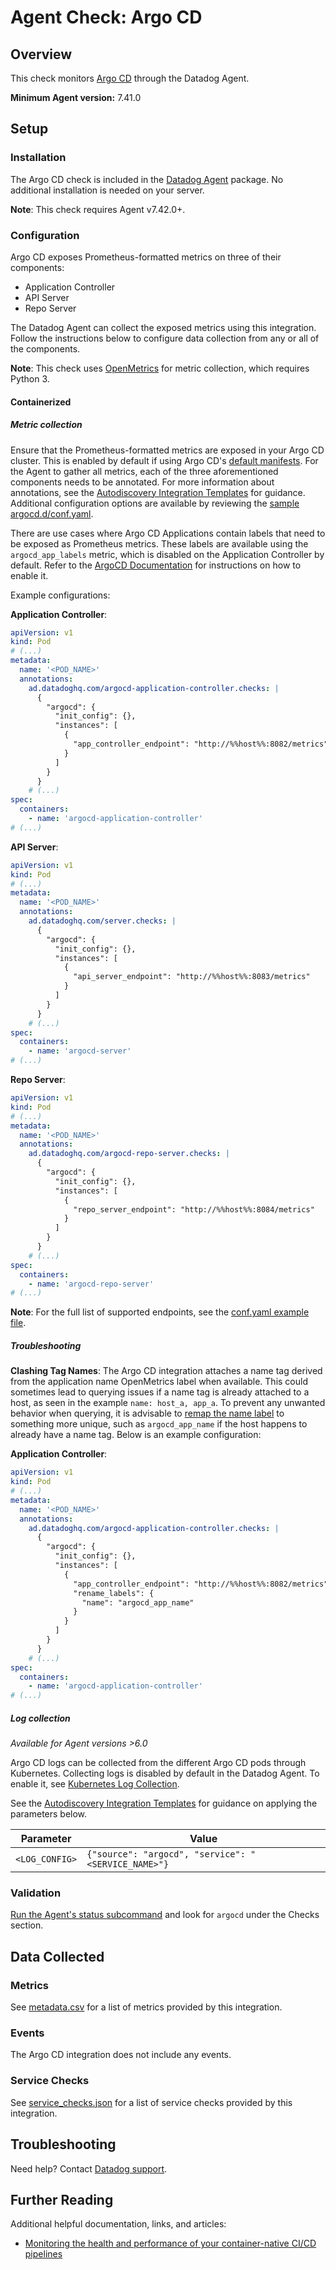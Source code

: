 # Agent Check: Argo CD

## Overview

This check monitors [Argo CD][1] through the Datadog Agent.

**Minimum Agent version:** 7.41.0

## Setup

### Installation

The Argo CD check is included in the [Datadog Agent][2] package.
No additional installation is needed on your server.

**Note**: This check requires Agent v7.42.0+.

### Configuration

Argo CD exposes Prometheus-formatted metrics on three of their components:
   - Application Controller
   - API Server
   - Repo Server
   
The Datadog Agent can collect the exposed metrics using this integration. Follow the instructions below to configure data collection from any or all of the components.

**Note**: This check uses [OpenMetrics][11] for metric collection, which requires Python 3.

#### Containerized
##### Metric collection

Ensure that the Prometheus-formatted metrics are exposed in your Argo CD cluster. This is enabled by default if using Argo CD's [default manifests][10]. For the Agent to gather all metrics, each of the three aforementioned components needs to be annotated. For more information about annotations, see the [Autodiscovery Integration Templates][4] for guidance. Additional configuration options are available by reviewing the [sample argocd.d/conf.yaml][12].

There are use cases where Argo CD Applications contain labels that need to be exposed as Prometheus metrics. These labels are available using the `argocd_app_labels` metric, which is disabled on the Application Controller by default. Refer to the [ArgoCD Documentation][14] for instructions on how to enable it.

Example configurations:

**Application Controller**:
```yaml
apiVersion: v1
kind: Pod
# (...)
metadata:
  name: '<POD_NAME>'
  annotations:
    ad.datadoghq.com/argocd-application-controller.checks: |
      {
        "argocd": {
          "init_config": {},
          "instances": [
            {
              "app_controller_endpoint": "http://%%host%%:8082/metrics"
            }
          ]
        }
      }
    # (...)
spec:
  containers:
    - name: 'argocd-application-controller'
# (...)
```

**API Server**:
```yaml
apiVersion: v1
kind: Pod
# (...)
metadata:
  name: '<POD_NAME>'
  annotations:
    ad.datadoghq.com/server.checks: |
      {
        "argocd": {
          "init_config": {},
          "instances": [
            {
              "api_server_endpoint": "http://%%host%%:8083/metrics"
            }
          ]
        }
      }
    # (...)
spec:
  containers:
    - name: 'argocd-server'
# (...)
```

**Repo Server**:
```yaml
apiVersion: v1
kind: Pod
# (...)
metadata:
  name: '<POD_NAME>'
  annotations:
    ad.datadoghq.com/argocd-repo-server.checks: |
      {
        "argocd": {
          "init_config": {},
          "instances": [
            {
              "repo_server_endpoint": "http://%%host%%:8084/metrics"
            }
          ]
        }
      }
    # (...)
spec:
  containers:
    - name: 'argocd-repo-server'
# (...)
```

**Note**: For the full list of supported endpoints, see the [conf.yaml example file][15].

##### Troubleshooting 

**Clashing Tag Names**:
The Argo CD integration attaches a name tag derived from the application name OpenMetrics label when available. This could sometimes lead to querying issues if a name tag is already attached to a host, as seen in the example `name: host_a, app_a`. To prevent any unwanted behavior when querying, it is advisable to [remap the name label][13] to something more unique, such as `argocd_app_name` if the host happens to already have a name tag. Below is an example configuration:

**Application Controller**:
```yaml
apiVersion: v1
kind: Pod
# (...)
metadata:
  name: '<POD_NAME>'
  annotations:
    ad.datadoghq.com/argocd-application-controller.checks: |
      {
        "argocd": {
          "init_config": {},
          "instances": [
            {
              "app_controller_endpoint": "http://%%host%%:8082/metrics",
              "rename_labels": {
                "name": "argocd_app_name"
              }
            }
          ]
        }
      }
    # (...)
spec:
  containers:
    - name: 'argocd-application-controller'
# (...)
```

##### Log collection

_Available for Agent versions >6.0_

Argo CD logs can be collected from the different Argo CD pods through Kubernetes. Collecting logs is disabled by default in the Datadog Agent. To enable it, see [Kubernetes Log Collection][5].

See the [Autodiscovery Integration Templates][3] for guidance on applying the parameters below.

| Parameter      | Value                                                |
| -------------- | ---------------------------------------------------- |
| `<LOG_CONFIG>` | `{"source": "argocd", "service": "<SERVICE_NAME>"}`  |

### Validation

[Run the Agent's status subcommand][6] and look for `argocd` under the Checks section.

## Data Collected

### Metrics

See [metadata.csv][7] for a list of metrics provided by this integration.

### Events

The Argo CD integration does not include any events.

### Service Checks

See [service_checks.json][8] for a list of service checks provided by this integration.

## Troubleshooting

Need help? Contact [Datadog support][9].

## Further Reading

Additional helpful documentation, links, and articles:

- [Monitoring the health and performance of your container-native CI/CD pipelines][16]


[1]: https://argo-cd.readthedocs.io/en/stable/
[2]: /account/settings/agent/latest
[3]: https://docs.datadoghq.com/agent/kubernetes/integrations/
[4]: https://docs.datadoghq.com/containers/kubernetes/integrations/?tab=kubernetesadv2
[5]: https://docs.datadoghq.com/agent/kubernetes/log/
[6]: https://docs.datadoghq.com/agent/guide/agent-commands/#agent-status-and-information
[7]: https://github.com/DataDog/integrations-core/blob/master/argocd/metadata.csv
[8]: https://github.com/DataDog/integrations-core/blob/master/argocd/assets/service_checks.json
[9]: https://docs.datadoghq.com/help/
[10]: https://argo-cd.readthedocs.io/en/stable/operator-manual/installation/
[11]: https://docs.datadoghq.com/integrations/openmetrics/
[12]: https://github.com/DataDog/integrations-core/blob/master/argocd/datadog_checks/argocd/data/conf.yaml.example
[13]: https://github.com/DataDog/integrations-core/blob/7.45.x/argocd/datadog_checks/argocd/data/conf.yaml.example#L164-L166
[14]: https://argo-cd.readthedocs.io/en/stable/operator-manual/metrics/#exposing-application-labels-as-prometheus-metrics
[15]: https://github.com/DataDog/integrations-core/blob/master/argocd/datadog_checks/argocd/data/conf.yaml.example#L45-L72
[16]: https://www.datadoghq.com/blog/container-native-ci-cd-integrations/

